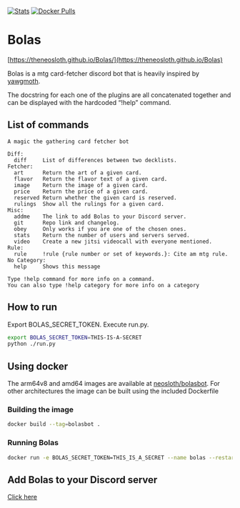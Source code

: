 [![Stats](https://img.shields.io/badge/discord-207%20servers%2015420%20unique%20users-blue.svg)](https://discordapp.com/oauth2/authorize?client_id=245372541915365377&scope=bot&permissions=0)
[![Docker Pulls](https://img.shields.io/docker/pulls/neosloth/bolasbot.svg)](https://hub.docker.com/r/neosloth/bolasbot)


# Bolas

[https://theneosloth.github.io/Bolas/](https://theneosloth.github.io/Bolas)


Bolas is a mtg card-fetcher discord bot that is heavily inspired by [yawgmoth](https://github.com/Lerker3/yawgmoth).

The docstring for each one of the plugins are all concatenated together and can be displayed with the hardcoded “!help” command.

## List of commands

``` 
A magic the gathering card fetcher bot

Diff:
  diff     List of differences between two decklists.
Fetcher:
  art      Return the art of a given card.
  flavor   Return the flavor text of a given card.
  image    Return the image of a given card.
  price    Return the price of a given card.
  reserved Return whether the given card is reserved.
  rulings  Show all the rulings for a given card.
Misc:
  addme    The link to add Bolas to your Discord server.
  git      Repo link and changelog.
  obey     Only works if you are one of the chosen ones.
  stats    Return the number of users and servers served.
  video    Create a new jitsi videocall with everyone mentioned.
Rule:
  rule     !rule {rule number or set of keywords.}: Cite am mtg rule.
​No Category:
  help     Shows this message

Type !help command for more info on a command.
You can also type !help category for more info on a category
```

## How to run

Export BOLAS_SECRET_TOKEN. Execute run.py.

```sh
export BOLAS_SECRET_TOKEN=THIS-IS-A-SECRET
python ./run.py

```

## Using docker

The arm64v8 and amd64 images are available at [neosloth/bolasbot](https://hub.docker.com/r/neosloth/bolasbot). For other architectures the image can be built using the included Dockerfile

### Building the image

``` sh
docker build --tag=bolasbot .
```

### Running Bolas

``` sh
docker run -e BOLAS_SECRET_TOKEN=THIS_IS_A_SECRET --name bolas --restart unless-stopped bolasbot

```

## Add Bolas to your Discord server

[Click here](https://discordapp.com/oauth2/authorize?client_id=245372541915365377&scope=bot&permissions=0)

